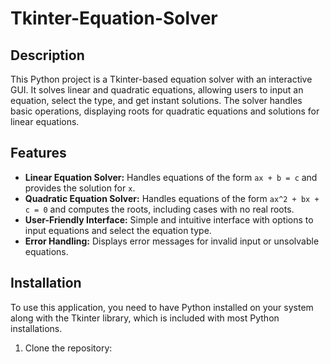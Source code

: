 # Tkinter-Equation-Solver

## Description

This Python project is a Tkinter-based equation solver with an interactive GUI. It solves linear and quadratic equations, allowing users to input an equation, select the type, and get instant solutions. The solver handles basic operations, displaying roots for quadratic equations and solutions for linear equations.

## Features

- **Linear Equation Solver:** Handles equations of the form `ax + b = c` and provides the solution for `x`.
- **Quadratic Equation Solver:** Handles equations of the form `ax^2 + bx + c = 0` and computes the roots, including cases with no real roots.
- **User-Friendly Interface:** Simple and intuitive interface with options to input equations and select the equation type.
- **Error Handling:** Displays error messages for invalid input or unsolvable equations.

## Installation

To use this application, you need to have Python installed on your system along with the Tkinter library, which is included with most Python installations.

1. Clone the repository:
   ```bash https://github.com/Dagi12x/Tkinter-Equation-Solver/tree/main
